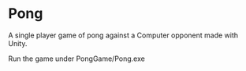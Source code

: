 # Pong
A single player game of pong against a Computer opponent made with Unity.

Run the game under PongGame/Pong.exe
